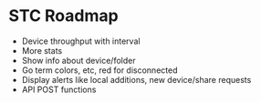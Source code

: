 # STC Roadmap

* Device throughput with interval
* More stats
* Show info about device/folder
* Go term colors, etc, red for disconnected
* Display alerts like local additions, new device/share requests
* API POST functions